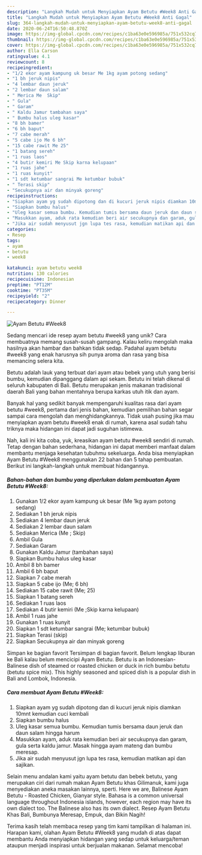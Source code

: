 ```yaml
---
description: "Langkah Mudah untuk Menyiapkan Ayam Betutu #Week8 Anti Gagal"
title: "Langkah Mudah untuk Menyiapkan Ayam Betutu #Week8 Anti Gagal"
slug: 364-langkah-mudah-untuk-menyiapkan-ayam-betutu-week8-anti-gagal
date: 2020-06-24T16:50:48.870Z
image: https://img-global.cpcdn.com/recipes/c1ba63e0e596985a/751x532cq70/ayam-betutu-week8-foto-resep-utama.jpg
thumbnail: https://img-global.cpcdn.com/recipes/c1ba63e0e596985a/751x532cq70/ayam-betutu-week8-foto-resep-utama.jpg
cover: https://img-global.cpcdn.com/recipes/c1ba63e0e596985a/751x532cq70/ayam-betutu-week8-foto-resep-utama.jpg
author: Ella Carson
ratingvalue: 4.1
reviewcount: 8
recipeingredient:
- "1/2 ekor ayam kampung uk besar Me 1kg ayam potong sedang"
- "1 bh jeruk nipis"
- "4 lembar daun jeruk"
- "2 lembar daun salam"
- " Merica Me  Skip"
- " Gula"
- " Garam"
- " Kaldu Jamur tambahan saya"
- " Bumbu halus uleg kasar"
- "8 bh bamer"
- "6 bh baput"
- "7 cabe merah"
- "5 cabe ijo Me 6 bh"
- "15 cabe rawit Me 25"
- "1 batang sereh"
- "1 ruas laos"
- "4 butir kemiri Me Skip karna kelupaan"
- "1 ruas jahe"
- "1 ruas kunyit"
- "1 sdt ketumbar sangrai Me ketumbar bubuk"
- " Terasi skip"
- "Secukupnya air dan minyak goreng"
recipeinstructions:
- "Siapkan ayam yg sudah dipotong dan di kucuri jeruk nipis diamkan 10mnt kemudian cuci kembali"
- "Siapkan bumbu halus"
- "Uleg kasar semua bumbu. Kemudian tumis bersama daun jeruk dan daun salam hingga harum"
- "Masukkan ayam, aduk rata kemudian beri air secukupnya dan garam, gula serta kaldu jamur. Masak hingga ayam mateng dan bumbu meresap."
- "Jika air sudah menyusut jgn lupa tes rasa, kemudian matikan api dan sajikan."
categories:
- Resep
tags:
- ayam
- betutu
- week8

katakunci: ayam betutu week8 
nutrition: 130 calories
recipecuisine: Indonesian
preptime: "PT12M"
cooktime: "PT35M"
recipeyield: "2"
recipecategory: Dinner

---
```



![Ayam Betutu #Week8](https://img-global.cpcdn.com/recipes/c1ba63e0e596985a/751x532cq70/ayam-betutu-week8-foto-resep-utama.jpg)

Sedang mencari ide resep ayam betutu #week8 yang unik? Cara membuatnya memang susah-susah gampang. Kalau keliru mengolah maka hasilnya akan hambar dan bahkan tidak sedap. Padahal ayam betutu #week8 yang enak harusnya sih punya aroma dan rasa yang bisa memancing selera kita.

Betutu adalah lauk yang terbuat dari ayam atau bebek yang utuh yang berisi bumbu, kemudian dipanggang dalam api sekam. Betutu ini telah dikenal di seluruh kabupaten di Bali. Betutu merupakan jenis makanan tradisional daerah Bali yang bahan mentahnya berupa karkas utuh itik dan ayam.

Banyak hal yang sedikit banyak mempengaruhi kualitas rasa dari ayam betutu #week8, pertama dari jenis bahan, kemudian pemilihan bahan segar sampai cara mengolah dan menghidangkannya. Tidak usah pusing jika mau menyiapkan ayam betutu #week8 enak di rumah, karena asal sudah tahu triknya maka hidangan ini dapat jadi suguhan istimewa.


Nah, kali ini kita coba, yuk, kreasikan ayam betutu #week8 sendiri di rumah. Tetap dengan bahan sederhana, hidangan ini dapat memberi manfaat dalam membantu menjaga kesehatan tubuhmu sekeluarga. Anda bisa menyiapkan Ayam Betutu #Week8 menggunakan 22 bahan dan 5 tahap pembuatan. Berikut ini langkah-langkah untuk membuat hidangannya.

<!--inarticleads1-->

##### Bahan-bahan dan bumbu yang diperlukan dalam pembuatan Ayam Betutu #Week8:

1. Gunakan 1/2 ekor ayam kampung uk besar (Me 1kg ayam potong sedang)
1. Sediakan 1 bh jeruk nipis
1. Sediakan 4 lembar daun jeruk
1. Sediakan 2 lembar daun salam
1. Sediakan  Merica (Me ; Skip)
1. Ambil  Gula
1. Sediakan  Garam
1. Gunakan  Kaldu Jamur (tambahan saya)
1. Siapkan  Bumbu halus uleg kasar
1. Ambil 8 bh bamer
1. Ambil 6 bh baput
1. Siapkan 7 cabe merah
1. Siapkan 5 cabe ijo (Me; 6 bh)
1. Sediakan 15 cabe rawit (Me; 25)
1. Siapkan 1 batang sereh
1. Sediakan 1 ruas laos
1. Sediakan 4 butir kemiri (Me ;Skip karna kelupaan)
1. Ambil 1 ruas jahe
1. Gunakan 1 ruas kunyit
1. Siapkan 1 sdt ketumbar sangrai (Me; ketumbar bubuk)
1. Siapkan  Terasi (skip)
1. Siapkan Secukupnya air dan minyak goreng


Simpan ke bagian favorit Tersimpan di bagian favorit. Belum lengkap liburan ke Bali kalau belum mencicipi Ayam Betutu. Betutu is an Indonesian-Balinese dish of steamed or roasted chicken or duck in rich bumbu betutu (betutu spice mix). This highly seasoned and spiced dish is a popular dish in Bali and Lombok, Indonesia. 

<!--inarticleads2-->

##### Cara membuat Ayam Betutu #Week8:

1. Siapkan ayam yg sudah dipotong dan di kucuri jeruk nipis diamkan 10mnt kemudian cuci kembali
1. Siapkan bumbu halus
1. Uleg kasar semua bumbu. Kemudian tumis bersama daun jeruk dan daun salam hingga harum
1. Masukkan ayam, aduk rata kemudian beri air secukupnya dan garam, gula serta kaldu jamur. Masak hingga ayam mateng dan bumbu meresap.
1. Jika air sudah menyusut jgn lupa tes rasa, kemudian matikan api dan sajikan.


Selain menu andalan kami yaitu ayam betutu dan bebek betutu, yang merupakan ciri dari rumah makan Ayam Betutu khas Gilimanuk, kami juga menyediakan aneka masakan lainnya, sperti. Here we are, Balinese Ayam Betutu - Roasted Chicken, Gianyar style. Bahasa is a common universal language throughout Indonesia islands, however, each region may have its own dialect too. The Balinese also has its own dialect. Resep Ayam Betutu Khas Bali, Bumbunya Meresap, Empuk, dan Bikin Nagih! 

Terima kasih telah membaca resep yang tim kami tampilkan di halaman ini. Harapan kami, olahan Ayam Betutu #Week8 yang mudah di atas dapat membantu Anda menyiapkan hidangan yang sedap untuk keluarga/teman ataupun menjadi inspirasi untuk berjualan makanan. Selamat mencoba!
